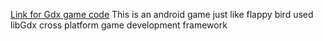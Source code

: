 [Link for Gdx game code](https://github.com/SiddharthChakraborty1/CoinMan/blob/master/core/src/com/coinman/game/CoinMan.java)
This is an android game just like flappy bird
used libGdx cross platform game development framework
